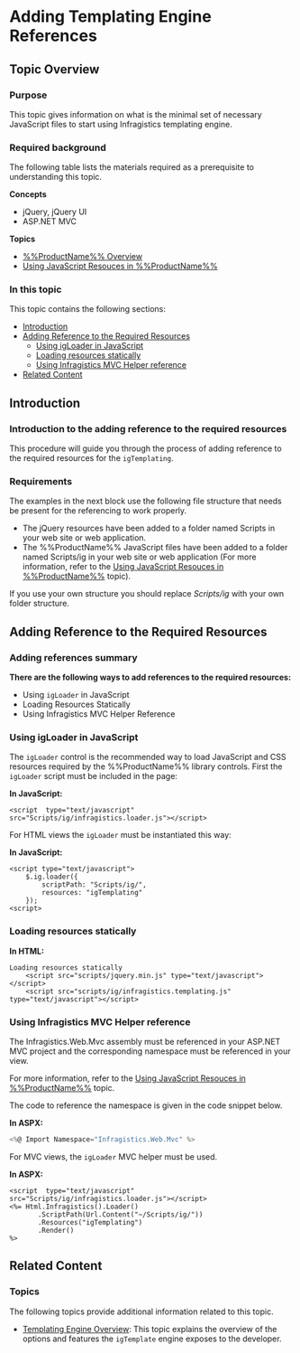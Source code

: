 ﻿<!--
|metadata|
{
    "fileName": "adding-igtemplating-references",
    "controlName": "igTemplating Engine",
    "tags": ["Templating"]
}
|metadata|
-->

# Adding Templating Engine References

## Topic Overview
### Purpose

This topic gives information on what is the minimal set of necessary JavaScript files to start using Infragistics templating engine.

### Required background

The following table lists the materials required as a prerequisite to understanding this topic.

**Concepts**

-   jQuery, jQuery UI
-   ASP.NET MVC

**Topics**

-   [%%ProductName%% Overview](NetAdvantage-for-jQuery-Overview.html)
-   [Using JavaScript Resouces in %%ProductName%%](Deployment-Guide-JavaScript-Resources.html)



### In this topic

This topic contains the following sections:

-   [Introduction](#introduction)
-   [Adding Reference to the Required Resources](#required-resources)
    -   [Using igLoader in JavaScript](#javasript)
    -   [Loading resources statically](#loading-resources-statically)
    -   [Using Infragistics MVC Helper reference](#using-mvc-helper-reference)
-   [Related Content](#related-content)



## <a id="introduction"></a>Introduction
### Introduction to the adding reference to the required resources

This procedure will guide you through the process of adding reference to the required resources for the `igTemplating`.

### Requirements

The examples in the next block use the following file structure that needs be present for the referencing to work properly.

-   The jQuery resources have been added to a folder named Scripts in your web site or web application.
-   The %%ProductName%% JavaScript files have been added to a folder named Scripts/ig in your web site or web application (For more information, refer to the [Using JavaScript Resouces in %%ProductName%%](Deployment-Guide-JavaScript-Resources.html) topic).

If you use your own structure you should replace *Scripts/ig* with your own folder structure.



## <a id="required-resources"></a>Adding Reference to the Required Resources
### Adding references summary

**There are the following ways to add references to the required resources:**

-   Using `igLoader` in JavaScript
-   Loading Resources Statically
-   Using Infragistics MVC Helper Reference

### <a id="javasript"></a>Using igLoader in JavaScript

The `igLoader` control is the recommended way to load JavaScript and CSS resources required by the %%ProductName%% library controls. First the `igLoader` script must be included in the page:

**In JavaScript:**

    <script  type="text/javascript" src="Scripts/ig/infragistics.loader.js"></script>

For HTML views the `igLoader` must be instantiated this way:

**In JavaScript:**

    <script type="text/javascript">
        $.ig.loader({
            scriptPath: "Scripts/ig/",
            resources: "igTemplating"
        });
    <script>

### <a id="loading-resources-statically"></a>Loading resources statically

**In HTML:**

    Loading resources statically
        <script src="scripts/jquery.min.js" type="text/javascript"></script>
        <script src="scripts/ig/infragistics.templating.js" type="text/javascript"></script>

### <a id="using-mvc-helper-reference"></a>Using Infragistics MVC Helper reference

The Infragistics.Web.Mvc assembly must be referenced in your ASP.NET MVC project and the corresponding namespace must be referenced in your view.

For more information, refer to the [Using JavaScript Resouces in %%ProductName%%](Deployment-Guide-JavaScript-Resources.html) topic.

The code to reference the namespace is given in the code snippet below.

**In ASPX:**

```csharp
<%@ Import Namespace="Infragistics.Web.Mvc" %>
```

For MVC views, the `igLoader` MVC helper must be used.

**In ASPX:**

    <script  type="text/javascript" src="Scripts/ig/infragistics.loader.js"></script>
    <%= Html.Infragistics().Loader()
           .ScriptPath(Url.Content("~/Scripts/ig/"))
           .Resources("igTemplating")
           .Render()
    %>



## <a id="related-content"></a>Related Content
### Topics

The following topics provide additional information related to this topic.

- [Templating Engine Overview](igTemplating-Overview.html): This topic explains the overview of the options and features the `igTemplate` engine exposes to the developer.





 

 

